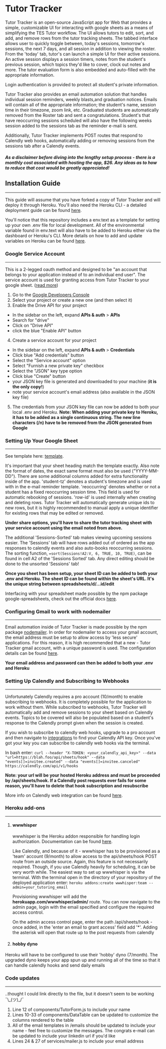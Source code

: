 # Tutor Tracker

Tutor Tracker is an open-source JavaScript app for Web that provides a simple, customizable UI for interacting with google sheets as a means of simplifying the TES Tutor workflow. The UI allows tutors to edit, sort, and add, and remove rows from the tutor tracking sheets. The tabbed interface allows user to quickly toggle between, today's sessions, tomorrow's sessions, the next 7 days, and all session in addition to viewing the roster. From the 'today' tab, tutor's can launch a simple UI for their active sessions. An active session displays a session timers, notes from the student's previous session, which topics they'd like to cover, clock out notes and more. The tutor evaluation form is also embedded and auto-filled with the appropriate information.

Login authentication is provided to protect all student's private information.

Tutor Tracker also provides an email automation solution that handles individual session reminders, weekly blasts,and graduation notices. Emails will contain all of the appropriate information; the student's name, session time in their timezone, zoom link, etc. Graduated students are automatically removed from the Roster tab and sent a congratulations. Student's that have reoccurring sessions scheduled will also have the following weeks session added to the sessions tab as the reminder e-mail is sent.

Additionally, Tutor Tracker implements POST routes that respond to Calendly web hooks, automatically adding or removing sessions from the sessions tab
after a Calendly events.

##### As a disclaimer before diving into the lengthy setup process - there is a monthly cost associated with hosting the app, \$26. Any ideas as to how to reduce that cost would be greatly appreciated!

## Installation Guide

---

This guide will assume that you have forked a copy of Tutor Tracker and will deploy it through Heroku. You'll also need the Heroku CLI - a detailed deployment guide can be found [here](https://devcenter.heroku.com/articles/git).

You'll notice that this repository includes a env.text as a template for setting up your own .env file for local development. All of the environmental variable found in env.text will also have to be added to Heroku either via the dashboard or Heroku's CLI. More details on how to add and update variables on Heroku can be found [here](https://devcenter.heroku.com/articles/config-vars#managing-config-vars).

### **Google Service Account**

---

This is a 2-legged oauth method and designed to be "an account that belongs to your application instead of to an individual end user".
The service account is used for granting access from Tutor Tracker to your google sheet.
([read more](https://developers.google.com/identity/protocols/OAuth2ServiceAccount))

1. Go to the [Google Developers Console](https://console.developers.google.com/project)
2. Select your project or create a new one (and then select it)
3. Enable the Drive API for your project

- In the sidebar on the left, expand **APIs & auth** > **APIs**
- Search for "drive"
- Click on "Drive API"
- click the blue "Enable API" button

4. Create a service account for your project

- In the sidebar on the left, expand **APIs & auth** > **Credentials**
- Click blue "Add credentials" button
- Select the "Service account" option
- Select "Furnish a new private key" checkbox
- Select the "JSON" key type option
- Click blue "Create" button
- your JSON key file is generated and downloaded to your machine (**it is the only copy!**)
- note your service account's email address (also available in the JSON key file)

5. The credentials from your JSON key file can now be added to both your local .env and Heroku.
   **Note: When adding your private key to Heroku, it has to be added as a single continuous string. The new line characters (/n) have to be removed from the JSON generated from Google**

### **Setting Up Your Google Sheet**

---

See template here: [template](https://docs.google.com/spreadsheets/d/1IXOLfHJB_VJJHcV0SCqYzXaeZJ6Es-ZizHgO8ORFymY/edit?usp=sharing).

It's important that your sheet heading match the template exactly. Also note the format of dates, the exact same format must also be used ("YYYY-MM-DD"). There are some additional columns added for extra functionality inside of the app. 'student-tz' denotes a student's timezone and is used with in the e-mail reminder template.
'reoccurring' denotes whether or not a student has a fixed reoccurring session time. This field is used for automatic rebooking of sessions. 'row-id' is used internally when creating and deleting rows. Tutor Tracker will automatically generate unique ids to new rows, but it is highly recommended to manual apply a unique identifier for existing rows that may be edited or removed.

**Under share options, you'll have to share the tutor tracking sheet with your service account using the email noted from above.**

The additional 'Sessions-Sorted' tab makes viewing upcoming sessions easier. The 'Sessions' tab will have rows added out of ordered as the app responses to calendly events and also auto-books reoccurring sessions. The sorting function, `=sort(Sessions!A2:V, 6, TRUE, 10, TRUE)`, can be found in cell A2 of the 'Sessions Sorted' tab. Any direct editing should be done to the unsorted 'Sessions' tab!

**Once you sheet has been setup, your sheet ID can be added to both your .env and Heroku. The sheet ID can be found within the sheet's URL. It's the unique string between spreadsheets/d/...id/edit**

Interfacing with your spreadsheet made possible by the npm package google-spreadsheets, check out the official docs [here](https://www.npmjs.com/package/google-spreadsheets).

### **Configuring Gmail to work with nodemailer**

---

Email automation inside of Tutor Tracker is made possible by the npm package [nodemailer](https://www.npmjs.com/package/nodemailer).
In order for nodemailer to access your gmail account, the email address must be setup to allow access by 'less secure' applications. For this reason, it is high recommended that a new - Tutor Tracker gmail account, with a unique password is used.
The configuration details can be found [here](https://nodemailer.com/usage/using-gmail/).

**Your email address and password can then be added to both your .env and Heroku**

### **Setting Up Calendly and Subscribing to Webhooks**

---

Unfortunately Calendly requires a pro account (10/month) to enable subscribing to webhooks. It is completely possible for the application to work without them. While subscribed to webhooks, Tutor Tracker will automatically add and remove sessions to your sheet based on Calendly events. Topics to be covered will also be populated based on a student's response to the Calendly prompt given when the session is created.

If you wish to subscribe to calendly web hooks, upgrade to a pro account and then navigate to [integrations](https://calendly.com/integrations) to find your Calendly API key. Once you've got your key you can subscribe to calendly web hooks via the terminal.

In bash enter:
`curl --header "X-TOKEN: <your_calendly_api_key>" --data "url=https://blah.foo/api/sheets/hook" --data "events[]=invitee.created" --data "events[]=invitee.canceled" https://calendly.com/api/v1/hooks`

**Note: your url will be your hosted Heroku address and must be proceeded by /api/sheets/hook. If a Calendly post requests ever fails for some reason, you'll have to delete that hook subscription and resubscribe**

More info on Calendly web integration can be found [here](https://developer.calendly.com/).

### **Heroku add-ons**

---

1. #### wwwhisper

   wwwhisper is the Heroku addon responsible for handling login authorization. Documentation can be found [here]('https://devcenter.heroku.com/articles/wwwhisper').

   Like Calendly, and because of it - wwwhisper has to be provisioned as a 'team' account (9/month) to allow access to the api/sheets/hook POST route from an outside source. Again, this feature is not necessarily required. Though, if you use Calendly heavily for scheduling, it can be very worth while.
   The easiest way to set up wwwhisper is via the terminal. With the terminal open in the directory of your repository of the deployed application enter: `heroku addons:create wwwhisper:team --admin=your_tutoring_email`

   Provisioning wwwhisper will add the **herokuapp.com/wwwhisper/admin/** route.
   You can now navigate to the admin page, login with the email specified and configure the required access control.

   On the admin access control page, enter the path /api/sheets/hook - once added, in the 'enter an email to grant access' field add '\*'. Adding the asterisk will open that route up to the post requests from calendly

2. #### hobby dyno

Heroku will have to be configured to use their 'hobby' dyno (7/month). The upgraded dyno keeps your app spun up and running all of the time so that it can handle calendly hooks and send daily emails

### **Code updates**

---

..thought I could link directly to the file, but it doesn't seem to be working ¯\\\_(ツ)\_/¯

1. Line 12 of components/TutorForm.js to include your name
2. Lines 10-33 of components/DataTable can be updated to customize the columns rendered to the table
3. All of the email templates in /emails should be updated to include your name - feel free to customize the messages. The congrats e-mail can be updated to include your linkedin url if you'd like
4. Lines 24 & 27 of services/mailer.js to include your email address
